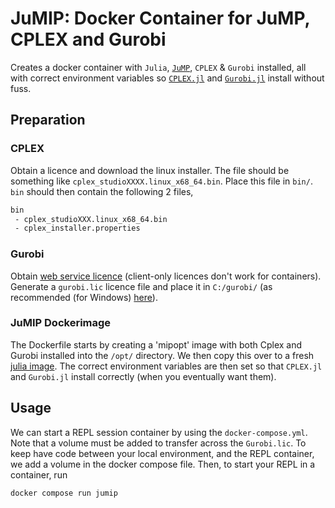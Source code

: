 # JuMIP: Docker Container for JuMP, CPLEX and Gurobi

Creates a docker container with `Julia`, [`JuMP`](https://github.com/jump-dev/JuMP.jl), `CPLEX` & `Gurobi` installed, all with correct environment variables so [`CPLEX.jl`](https://github.com/jump-dev/CPLEX.jl) and [`Gurobi.jl`](https://github.com/jump-dev/Gurobi.jl) install without fuss.

## Preparation

### CPLEX

Obtain a licence and download the linux installer.
The file should be something like `cplex_studioXXXX.linux_x68_64.bin`.
Place this file in `bin/`.
`bin` should then contain the following 2 files,

```txt
bin
 - cplex_studioXXX.linux_x68_64.bin
 - cplex_installer.properties
```

### Gurobi

Obtain [web service licence](https://www.gurobi.com/features/web-license-service/) (client-only licences don't work for containers).
Generate a `gurobi.lic` licence file and place it in `C:/gurobi/` (as recommended (for Windows) [here](https://support.gurobi.com/hc/en-us/articles/360013417211)).

### JuMIP Dockerimage

The Dockerfile starts by creating a 'mipopt' image with both Cplex and Gurobi installed into the `/opt/` directory.
We then copy this over to a fresh [julia image](https://hub.docker.com/_/julia).
The correct environment variables are then set so that `CPLEX.jl` and `Gurobi.jl` install correctly (when you eventually want them).

## Usage

We can start a REPL session container by using the `docker-compose.yml`.
Note that a volume must be added to transfer across the `Gurobi.lic`.
To keep have code between your local environment, and the REPL container, we add a volume in the docker compose file.
Then, to start your REPL in a container, run

```shell
docker compose run jumip
```

